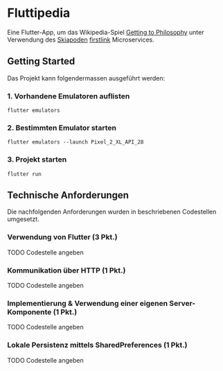 ﻿﻿# FluttipediaEine Flutter-App, um das Wikipedia-Spiel [Getting to Philosophy](https://en.wikipedia.org/wiki/Wikipedia:Getting_to_Philosophy) unter Verwendung des [Skiapoden](https://github.com/skiapoden/) [firstlink](https://skiapoden.herokuapp.com/) Microservices.## Getting StartedDas Projekt kann folgendermassen ausgeführt werden:### 1. Vorhandene Emulatoren auflisten```flutter emulators```### 2. Bestimmten Emulator starten```flutter emulators --launch Pixel_2_XL_API_28```### 3. Projekt starten```flutter run```## Technische AnforderungenDie nachfolgenden Anforderungen wurden in beschriebenen Codestellen umgesetzt.### Verwendung von Flutter (3 Pkt.)TODO Codestelle angeben### Kommunikation über HTTP (1 Pkt.)TODO Codestelle angeben### Implementierung & Verwendung einer eigenen Server-Komponente (1 Pkt.)TODO Codestelle angeben### Lokale Persistenz mittels SharedPreferences (1 Pkt.)TODO Codestelle angeben